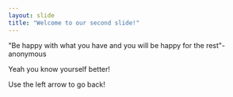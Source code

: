 ```yaml
---
layout: slide
title: "Welcome to our second slide!"
---
```

"Be happy with what you have and you will be happy for the rest"-anonymous

Yeah you know yourself better!

Use the left arrow to go back!
